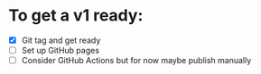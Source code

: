 # To get a v1 ready:

 - [X] Git tag and get ready
 - [ ] Set up GitHub pages
 - [ ] Consider GitHub Actions but for now maybe publish manually
